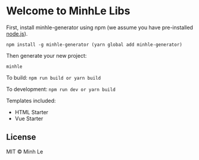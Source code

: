 # Welcome to MinhLe Libs

First, install minhle-generator using npm (we assume you have pre-installed [node.js](https://nodejs.org/en/)).

```
npm install -g minhle-generator (yarn global add minhle-generator)

```

Then generate your new project:

```
minhle
```

To build:
`npm run build or yarn build`

To development:
`npm run dev or yarn build`

Templates included:
- HTML Starter
- Vue Starter

## License
MIT © Minh Le